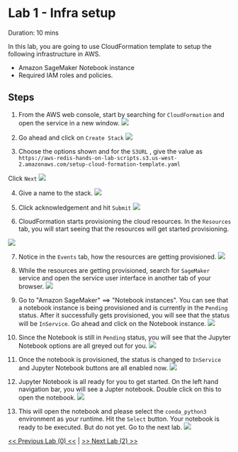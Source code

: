 # Lab 1 - Infra setup

Duration: 10 mins

In this lab, you are going to use CloudFormation template to setup the following infrastructure in AWS.
- Amazon SageMaker Notebook instance
- Required IAM roles and policies.

## Steps

1. From the AWS web console, start by searching for `CloudFormation` and open the service in a new window.
![](images/cft-setup-1.png)

2. Go ahead and click on `Create Stack`
![](images/cft-setup-2.png)

3. Choose the options shown and for the `S3URL` , give the value as `https://aws-redis-hands-on-lab-scripts.s3.us-west-2.amazonaws.com/setup-cloud-formation-template.yaml`

Click `Next`
![](images/cft-setup-3.png)

4. Give a name to the stack.
![](images/cft-setup-4.png)

5. Click acknowledgement and hit `Submit`
![](images/cft-setup-5.png)

6. CloudFormation starts provisioning the cloud resources. In the `Resources` tab, you will start seeing that the resources will get started provisioning.

![](images/cft-setup-6.png)

7. Notice in the `Events` tab, how the resources are getting provisioned.
![](images/cft-setup-7.png)

8. While the resources are getting provisioned, search for `SageMaker` service and open the service user interface in another tab of your browser.
![](images/cft-setup-8.png)

9. Go to "Amazon SageMaker" ==> "Notebook instances". You can see that a notebook instance is being provisioned and is currently in the `Pending` status. After it successfully gets provisioned, you will see that the status will be `InService`. Go ahead and click on the Notebook instance.
![](images/cft-setup-9.png)

10. Since the Notebook is still in `Pending` status, you will see that the Jupyter Notebook options are all greyed out for you.
![](images/cft-setup-10.png)

11. Once the notebook is provisioned, the status is changed to `InService` and Jupyter Notebook buttons are all enabled now.
![](images/cft-setup-11.png)

12. Jupyter Notebook is all ready for you to get started. On the left hand navigation bar, you will see a Jupter notebook. Double click on this to open the notebook.
![](images/cft-setup-12.png)

13. This will open the notebook and please select the `conda_python3` environment as your runtime. Hit the `Select` button. Your notebook is ready to be executed. But do not yet. Go to the next lab.
![](images/cft-setup-13.png)


[<< Previous Lab (0) <<](../Lab&#32;0&#32;-&#32;Signup&#32;for&#32;AWS/README.md)     |      [>> Next Lab (2) >>](../Lab&#32;2&#32;-&#32;Redis&#32;Enterprise&#32;Cloud&#32;Setup/README.md)
